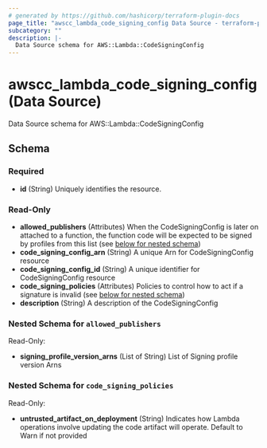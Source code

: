 ```yaml
---
# generated by https://github.com/hashicorp/terraform-plugin-docs
page_title: "awscc_lambda_code_signing_config Data Source - terraform-provider-awscc"
subcategory: ""
description: |-
  Data Source schema for AWS::Lambda::CodeSigningConfig
---
```


# awscc_lambda_code_signing_config (Data Source)

Data Source schema for AWS::Lambda::CodeSigningConfig



<!-- schema generated by tfplugindocs -->
## Schema

### Required

- **id** (String) Uniquely identifies the resource.

### Read-Only

- **allowed_publishers** (Attributes) When the CodeSigningConfig is later on attached to a function, the function code will be expected to be signed by profiles from this list (see [below for nested schema](#nestedatt--allowed_publishers))
- **code_signing_config_arn** (String) A unique Arn for CodeSigningConfig resource
- **code_signing_config_id** (String) A unique identifier for CodeSigningConfig resource
- **code_signing_policies** (Attributes) Policies to control how to act if a signature is invalid (see [below for nested schema](#nestedatt--code_signing_policies))
- **description** (String) A description of the CodeSigningConfig

<a id="nestedatt--allowed_publishers"></a>
### Nested Schema for `allowed_publishers`

Read-Only:

- **signing_profile_version_arns** (List of String) List of Signing profile version Arns


<a id="nestedatt--code_signing_policies"></a>
### Nested Schema for `code_signing_policies`

Read-Only:

- **untrusted_artifact_on_deployment** (String) Indicates how Lambda operations involve updating the code artifact will operate. Default to Warn if not provided


